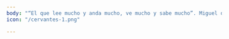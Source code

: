 ```yaml
---
body: "“El que lee mucho y anda mucho, ve mucho y sabe mucho”. Miguel de Cervantes."
icon: "/cervantes-1.png"

---
```

